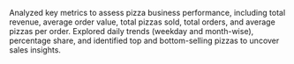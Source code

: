 Analyzed key metrics to assess pizza business performance, including total revenue, average order value, total pizzas sold, total orders, and average pizzas per order. Explored daily trends (weekday and month-wise), percentage share, and identified top and bottom-selling pizzas to uncover sales insights.
